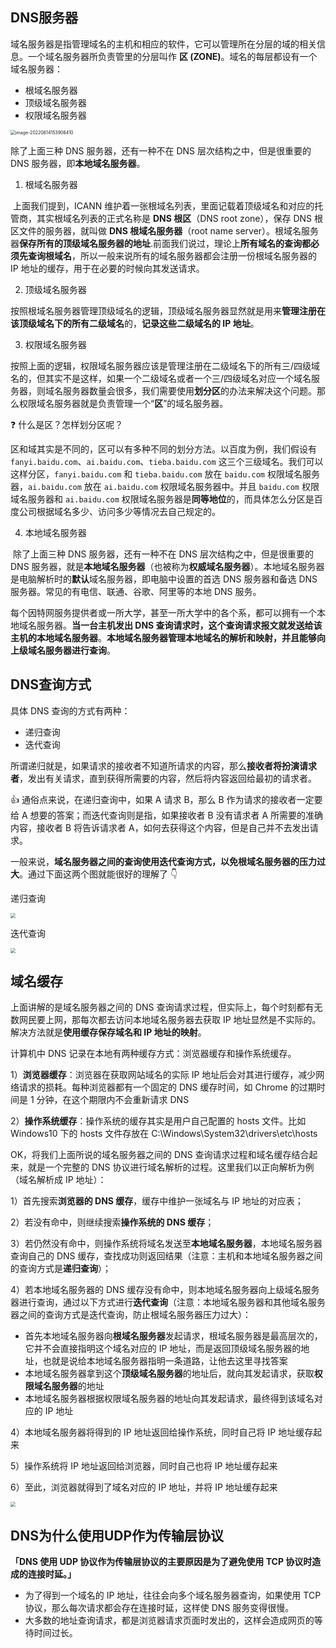 ## DNS服务器

域名服务器是指管理域名的主机和相应的软件，它可以管理所在分层的域的相关信息。一个域名服务器所负责管里的分层叫作 **区 (ZONE)**。域名的每层都设有一个域名服务器：

- 根域名服务器
- 顶级域名服务器
- 权限域名服务器

<img src="https://p3-juejin.byteimg.com/tos-cn-i-k3u1fbpfcp/7494287fe36d4415bf75662fba1bca86~tplv-k3u1fbpfcp-zoom-in-crop-mark:1304:0:0:0.awebp" alt="image-20220614153906410" style="zoom:50%;" />

除了上面三种 DNS 服务器，还有一种不在 DNS 层次结构之中，但是很重要的 DNS 服务器，即**本地域名服务器**。

1. 根域名服务器

​			上面我们提到，ICANN 维护着一张根域名列表，里面记载着顶级域名和对应的托管商，其实根域名列表的正式名称是 **DNS 根区**（DNS root zone），保存 DNS 根区文件的服务器，就叫做 **DNS 根域名服务器**（root name server）。根域名服务器**保存所有的顶级域名服务器的地址**.前面我们说过，理论上**所有域名的查询都必须先查询根域名**，所以一般来说所有的域名服务器都会注册一份根域名服务器的 IP 地址的缓存，用于在必要的时候向其发送请求。

2. 顶级域名服务器

​			按照根域名服务器管理顶级域名的逻辑，顶级域名服务器显然就是用来**管理注册在该顶级域名下的所有二级域名**的，**记录这些二级域名的 IP 地址**。

3. 权限域名服务器

​			按照上面的逻辑，权限域名服务器应该是管理注册在二级域名下的所有三/四级域名的，但其实不是这样，如果一个二级域名或者一个三/四级域名对应一个域名服务器，则域名服务器数量会很多，我们需要使用**划分区**的办法来解决这个问题。那么权限域名服务器就是负责管理一个“**区**”的域名服务器。

❓ 什么是区？怎样划分区呢？

区和域其实是不同的，区可以有多种不同的划分方法。以百度为例，我们假设有 `fanyi.baidu.com`、`ai.baidu.com`、`tieba.baidu.com` 这三个三级域名。我们可以这样分区，`fanyi.baidu.com` 和 `tieba.baidu.com` 放在 `baidu.com` 权限域名服务器，`ai.baidu.com` 放在 `ai.baidu.com` 权限域名服务器中。并且 `baidu.com` 权限域名服务器和 `ai.baidu.com` 权限域名服务器是**同等地位**的，而具体怎么分区是百度公司根据域名多少、访问多少等情况去自己规定的。

4. 本地域名服务器

​			除了上面三种 DNS 服务器，还有一种不在 DNS 层次结构之中，但是很重要的 DNS 服务器，就是**本地域名服务器**（也被称为**权威域名服务器**）。本地域名服务器是电脑解析时的**默认**域名服务器，即电脑中设置的首选 DNS 服务器和备选 DNS 服务器。常见的有电信、联通、谷歌、阿里等的本地 DNS 服务。

​			每个因特网服务提供者或一所大学，甚至一所大学中的各个系，都可以拥有一个本地域名服务器。**当一台主机发出 DNS 查询请求时，这个查询请求报文就发送给该主机的本地域名服务器**。**本地域名服务器管理本地域名的解析和映射，并且能够向上级域名服务器进行查询**。

## DNS查询方式

具体 DNS 查询的方式有两种：

- 递归查询
- 迭代查询

所谓递归就是，如果请求的接收者不知道所请求的内容，那么**接收者将扮演请求者**，发出有关请求，直到获得所需要的内容，然后将内容返回给最初的请求者。

👍 通俗点来说，在递归查询中，如果 A 请求 B，那么 B 作为请求的接收者一定要给 A 想要的答案；而迭代查询则是指，如果接收者 B 没有请求者 A 所需要的准确内容，接收者 B 将告诉请求者 A，如何去获得这个内容，但是自己并不去发出请求。

一般来说，**域名服务器之间的查询使用迭代查询方式，以免根域名服务器的压力过大**。通过下面这两个图就能很好的理解了 👇

递归查询

<img src = "https://p3-juejin.byteimg.com/tos-cn-i-k3u1fbpfcp/7f06daba321b4069a8979167300e6878~tplv-k3u1fbpfcp-zoom-in-crop-mark:1304:0:0:0.awebp" style="zoom:50%;" >

迭代查询

<img src = "https://p3-juejin.byteimg.com/tos-cn-i-k3u1fbpfcp/39a795c048c3495ca2dd7c2aaa49fd47~tplv-k3u1fbpfcp-zoom-in-crop-mark:1304:0:0:0.awebp" style="zoom:50%;" >

## 域名缓存

上面讲解的是域名服务器之间的 DNS 查询请求过程，但实际上，每个时刻都有无数网民要上网，那每次都去访问本地域名服务器去获取 IP 地址显然是不实际的。解决方法就是**使用缓存保存域名和 IP 地址的映射**。

计算机中 DNS 记录在本地有两种缓存方式：浏览器缓存和操作系统缓存。

1）**浏览器缓存**：浏览器在获取网站域名的实际 IP 地址后会对其进行缓存，减少网络请求的损耗。每种浏览器都有一个固定的 DNS 缓存时间，如 Chrome 的过期时间是 1 分钟，在这个期限内不会重新请求 DNS

2）**操作系统缓存**：操作系统的缓存其实是用户自己配置的 hosts 文件。比如 Windows10 下的 hosts 文件存放在 C:\Windows\System32\drivers\etc\hosts

OK，将我们上面所说的域名服务器之间的 DNS 查询请求过程和域名缓存结合起来，就是一个完整的 DNS 协议进行域名解析的过程。这里我们以正向解析为例（域名解析成 IP 地址）：

1）首先搜索**浏览器的 DNS 缓存**，缓存中维护一张域名与 IP 地址的对应表；

2）若没有命中，则继续搜索**操作系统的 DNS 缓存**；

3）若仍然没有命中，则操作系统将域名发送至**本地域名服务器**，本地域名服务器查询自己的 DNS 缓存，查找成功则返回结果（注意：主机和本地域名服务器之间的查询方式是**递归查询**）；

4）若本地域名服务器的 DNS 缓存没有命中，则本地域名服务器向上级域名服务器进行查询，通过以下方式进行**迭代查询**（注意：本地域名服务器和其他域名服务器之间的查询方式是迭代查询，防止根域名服务器压力过大）：

- 首先本地域名服务器向**根域名服务器**发起请求，根域名服务器是最高层次的，它并不会直接指明这个域名对应的 IP 地址，而是返回顶级域名服务器的地址，也就是说给本地域名服务器指明一条道路，让他去这里寻找答案
- 本地域名服务器拿到这个**顶级域名服务器**的地址后，就向其发起请求，获取**权限域名服务器**的地址
- 本地域名服务器根据权限域名服务器的地址向其发起请求，最终得到该域名对应的 IP 地址

4）本地域名服务器将得到的 IP 地址返回给操作系统，同时自己将 IP 地址缓存起来

5）操作系统将 IP 地址返回给浏览器，同时自己也将 IP 地址缓存起来

6）至此，浏览器就得到了域名对应的 IP 地址，并将 IP 地址缓存起来

<img src = "https://p3-juejin.byteimg.com/tos-cn-i-k3u1fbpfcp/668392324cbe4c12b66d77ddbfcd25cc~tplv-k3u1fbpfcp-zoom-in-crop-mark:1304:0:0:0.awebp" style="zoom:50%;" >



## DNS为什么使用UDP作为传输层协议

**「DNS 使用 UDP 协议作为传输层协议的主要原因是为了避免使用 TCP 协议时造成的连接时延。」**

- 为了得到一个域名的 IP 地址，往往会向多个域名服务器查询，如果使用 TCP 协议，那么每次请求都会存在连接时延，这样使 DNS 服务变得很慢。
- 大多数的地址查询请求，都是浏览器请求页面时发出的，这样会造成网页的等待时间过长。

